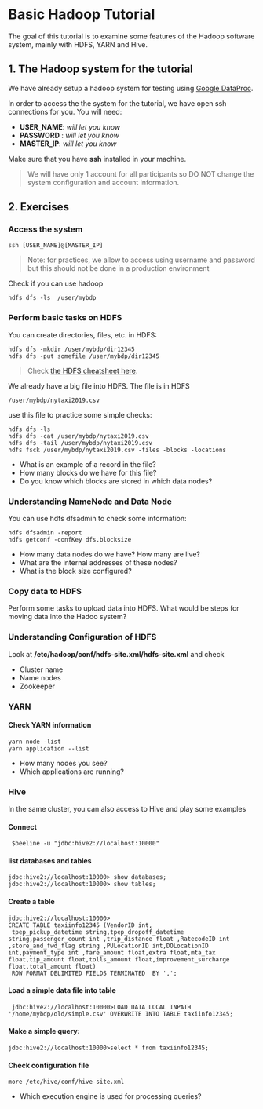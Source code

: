 # Basic Hadoop Tutorial

The goal of this tutorial is to examine some features of the Hadoop software system, mainly with HDFS, YARN and Hive.

## 1. The Hadoop system for the tutorial
We have already setup a hadoop system for testing using [Google DataProc](https://cloud.google.com/dataproc/).

In order to access the the system for the tutorial, we have open ssh connections for you. You will need:

* **USER_NAME**: *will let you know*
* **PASSWORD** : *will let you know*
* **MASTER_IP**: *will let you know*

Make sure that you have **ssh** installed in your machine.
>We will have only 1 account for all participants so DO NOT change the system configuration and account information.

## 2. Exercises
### Access the system
```
ssh [USER_NAME]@[MASTER_IP]
```
>Note: for practices, we allow to access using username and password but this should not be done in a production environment

Check if you can use hadoop
```
hdfs dfs -ls  /user/mybdp
```
### Perform basic tasks on HDFS
You can create directories, files, etc. in HDFS:
```
hdfs dfs -mkdir /user/mybdp/dir12345
hdfs dfs -put somefile /user/mybdp/dir12345
```
>Check [the HDFS cheatsheet here](http://images.linoxide.com/hadoop-hdfs-commands-cheatsheet.pdf).

We already have a big file into HDFS. The file is in HDFS
```
/user/mybdp/nytaxi2019.csv
```
use this file to practice some simple checks:
```
hdfs dfs -ls
hdfs dfs -cat /user/mybdp/nytaxi2019.csv
hdfs dfs -tail /user/mybdp/nytaxi2019.csv
hdfs fsck /user/mybdp/nytaxi2019.csv -files -blocks -locations
```
* What is an example of a record in the file?
* How many blocks do we have for this file?
* Do you know which blocks are stored in which data nodes?
### Understanding NameNode and Data Node

You can use hdfs dfsadmin to check some information:

```
hdfs dfsadmin -report
hdfs getconf -confKey dfs.blocksize
```
* How many data nodes do we have? How many are live?
* What are the internal addresses of these nodes?
* What is the block size configured?

### Copy data to HDFS
Perform some tasks to upload data into HDFS. What would be steps for moving data into the Hadoo system?
### Understanding Configuration of HDFS

Look at **/etc/hadoop/conf/hdfs-site.xml/hdfs-site.xml** and check
* Cluster name
* Name nodes
* Zookeeper

### YARN
#### Check YARN information
```
yarn node -list
yarn application --list
```
* How many nodes you see?
* Which applications are running?


### Hive

In the same cluster, you can also access to Hive and play some examples

#### Connect
```
 $beeline -u "jdbc:hive2://localhost:10000"
```
#### list databases and tables
```
jdbc:hive2://localhost:10000> show databases;
jdbc:hive2://localhost:10000> show tables;
```

#### Create a table
```
jdbc:hive2://localhost:10000>
CREATE TABLE taxiinfo12345 (VendorID int,
 tpep_pickup_datetime string,tpep_dropoff_datetime string,passenger_count int ,trip_distance float ,RatecodeID int ,store_and_fwd_flag string ,PULocationID int,DOLocationID int,payment_type int ,fare_amount float,extra float,mta_tax float,tip_amount float,tolls_amount float,improvement_surcharge float,total_amount float)
 ROW FORMAT DELIMITED FIELDS TERMINATED  BY ',';
```
#### Load a simple data file into table
```
 jdbc:hive2://localhost:10000>LOAD DATA LOCAL INPATH '/home/mybdp/old/simple.csv' OVERWRITE INTO TABLE taxiinfo12345;
```
 #### Make a simple query:
 ```
 jdbc:hive2://localhost:10000>select * from taxiinfo12345;
```

#### Check configuration file
```
more /etc/hive/conf/hive-site.xml
```
* Which execution engine is used for processing queries?
